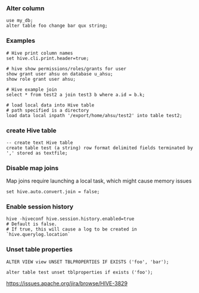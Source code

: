 ### Alter column

```
use my_db;
alter table foo change bar qux string;
```


### Examples

```
# Hive print column names
set hive.cli.print.header=true;

# hive show permissions/roles/grants for user
show grant user ahsu on database u_ahsu;
show role grant user ahsu;

# Hive example join
select * from test2 a join test3 b where a.id = b.k;

# load local data into Hive table
# path specified is a directory
load data local inpath '/export/home/ahsu/test2' into table test2;
```

### create Hive table
```
-- create text Hive table
create table test (a string) row format delimited fields terminated by ',' stored as textfile;
```

### Disable map joins
Map joins require launching a local task, which might cause memory issues
```
set hive.auto.convert.join = false;
```

### Enable session history
```
hive -hiveconf hive.session.history.enabled=true
# Default is false.
# If true, this will cause a log to be created in `hive.querylog.location`
```

### Unset table properties
```
ALTER VIEW view UNSET TBLPROPERTIES IF EXISTS ('foo', 'bar');

alter table test unset tblproperties if exists ('foo');
```
https://issues.apache.org/jira/browse/HIVE-3829